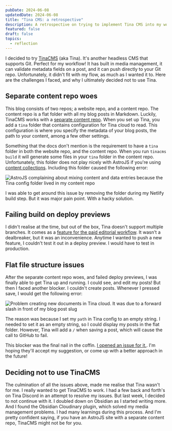 ```yaml
---
pubDate: 2024-06-08
updatedDate: 2024-06-08
title: "Tina CMS: a retrospective"
description: A retrospective on trying to implement Tina CMS into my workflow
featured: false
draft: false
topics:
  - reflection
---
```

I decided to try [TinaCMS](https://tina.io/) (aka Tina). It's another headless CMS that supports Git. Perfect for my workflow! It has built in media management, it can validate metadata fields on a post, and it can push directly to your Git repo. Unfortunately, it didn't fit with my flow, as much as I wanted it to. Here are the challenges I faced, and why I ultimately decided not to use Tina.
## Separate content repo woes

This blog consists of two repos; a website repo, and a content repo. The content repo is a flat folder with all my blog posts in Markdown. Luckily, TinaCMS works with a [separate content repo](https://tina.io/guides/tinacms/separate-content-repo/guide/). When you set up Tina, you add a `tina` folder that contains configuration for Tina cloud to read. This configuration is where you specify the metadata of your blog posts, the path to your content, among a few other settings.

Something that the docs don't mention is the requirement to have a `tina` folder in both the website repo, and the content repo. When you run `tinacms build` it will generate some files in your `tina` folder in the content repo. Unfortunately, this folder does not play nicely with AstroJS if you're using [content collections](https://docs.astro.build/en/guides/content-collections/). Including this folder caused the following error:

![AstroJS complaining about mixing content and data entries because the Tina config folder lived in my content repo](https://res.cloudinary.com/jonathan-yeong/image/upload/v1717901753/unsigned_obsidian_uploads/tnet5xinqxvhowxgmzxt.png)


I was able to get around this issue by removing the folder during my Netlify build step. But it was major pain point. With a hacky solution.

## Failing build on deploy previews

I didn't realise at the time, but out of the box, Tina doesn't support multiple branches. It comes as a [feature for the paid editorial workflow](https://tina.io/docs/tina-cloud/branching/). It wasn't a dealbreaker, but it was an inconvenience. Anytime I wanted to push a new feature, I couldn't test it out in a deploy preview. I would have to test in production.

## Flat file structure issues

After the separate content repo woes, and failed deploy previews, I was finally able to get Tina up and running. I could see, and edit my posts! But then I faced another blocker. I couldn't create posts. Whenever I pressed save, I would get the following error:

![Problem creating new documents in Tina cloud. It was due to a forward slash in front of my blog post slug](https://res.cloudinary.com/jonathan-yeong/image/upload/v1717901821/unsigned_obsidian_uploads/jmvokcplie5lazy1amwx.png)


The reason was because I set my `path` in Tina config to an empty string. I needed to set it as an empty string, so I could display my posts in the flat folder. However, Tina will add a `/` when saving a post, which will cause the call to GitHub to fail.

This blocker was the final nail in the coffin. [I opened an issue for it.](https://github.com/tinacms/tinacms/issues/4543). I'm hoping they'll accept my suggestion, or come up with a better approach in the future!

## Deciding not to use TinaCMS

The culmination of all the issues above, made me realise that Tina wasn't for me. I really wanted to get TinaCMS to work. I had a few back and forth's on Tina Discord in an attempt to resolve my issues. But last week, I decided to not continue with it. I doubled down on Obsidian as I started writing more. And I found the Obsidian Cloudinary plugin, which solved my media management problems. I had many learnings during this process. And I'm pretty confident saying, if you have an AstroJS site with a separate content repo, TinaCMS might not be for you.